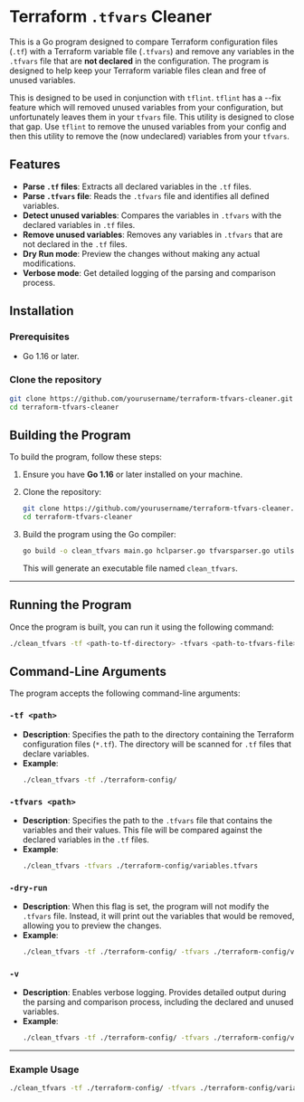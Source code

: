 # Terraform `.tfvars` Cleaner

This is a Go program designed to compare Terraform configuration files (`.tf`) with a Terraform variable file (`.tfvars`) and remove any variables in the `.tfvars` file that are **not declared** in the configuration. The program is designed to help keep your Terraform variable files clean and free of unused variables.

This is designed to be used in conjunction with `tflint`. `tflint` has a --fix feature which will removed unused variables from your configuration, but unfortunately leaves them in your `tfvars` file. This utility is designed to close that gap. Use `tflint` to remove the unused variables from your config and then this utility to remove the (now undeclared) variables from your `tfvars`.

## Features

- **Parse `.tf` files**: Extracts all declared variables in the `.tf` files.
- **Parse `.tfvars` file**: Reads the `.tfvars` file and identifies all defined variables.
- **Detect unused variables**: Compares the variables in `.tfvars` with the declared variables in `.tf` files.
- **Remove unused variables**: Removes any variables in `.tfvars` that are not declared in the `.tf` files.
- **Dry Run mode**: Preview the changes without making any actual modifications.
- **Verbose mode**: Get detailed logging of the parsing and comparison process.

## Installation

### Prerequisites

- Go 1.16 or later.

### Clone the repository

```bash
git clone https://github.com/yourusername/terraform-tfvars-cleaner.git
cd terraform-tfvars-cleaner
```

## Building the Program

To build the program, follow these steps:

1. Ensure you have **Go 1.16** or later installed on your machine.

2. Clone the repository:

    ```bash
    git clone https://github.com/yourusername/terraform-tfvars-cleaner.git
    cd terraform-tfvars-cleaner
    ```

3. Build the program using the Go compiler:

    ```bash
    go build -o clean_tfvars main.go hclparser.go tfvarsparser.go utils.go
    ```

    This will generate an executable file named `clean_tfvars`.

---

## Running the Program

Once the program is built, you can run it using the following command:

```bash
./clean_tfvars -tf <path-to-tf-directory> -tfvars <path-to-tfvars-file>
```

## Command-Line Arguments

The program accepts the following command-line arguments:

### `-tf <path>`

- **Description**: Specifies the path to the directory containing the Terraform configuration files (`*.tf`). The directory will be scanned for `.tf` files that declare variables.
- **Example**:
    ```bash
    ./clean_tfvars -tf ./terraform-config/
    ```

### `-tfvars <path>`

- **Description**: Specifies the path to the `.tfvars` file that contains the variables and their values. This file will be compared against the declared variables in the `.tf` files.
- **Example**:
    ```bash
    ./clean_tfvars -tfvars ./terraform-config/variables.tfvars
    ```

### `-dry-run`

- **Description**: When this flag is set, the program will not modify the `.tfvars` file. Instead, it will print out the variables that would be removed, allowing you to preview the changes.
- **Example**:
    ```bash
    ./clean_tfvars -tf ./terraform-config/ -tfvars ./terraform-config/variables.tfvars -dry-run
    ```

### `-v`

- **Description**: Enables verbose logging. Provides detailed output during the parsing and comparison process, including the declared and unused variables.
- **Example**:
    ```bash
    ./clean_tfvars -tf ./terraform-config/ -tfvars ./terraform-config/variables.tfvars -v
    ```

---

### Example Usage

```bash
./clean_tfvars -tf ./terraform-config/ -tfvars ./terraform-config/variables.tfvars
